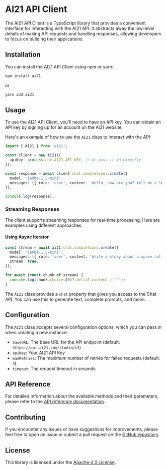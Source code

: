 # AI21 API Client

The AI21 API Client is a TypeScript library that provides a convenient interface for interacting with the AI21 API. It abstracts away the low-level details of making API requests and handling responses, allowing developers to focus on building their applications.

## Installation

You can install the AI21 API Client using npm or yarn:

```bash
npm install ai21
```

or

```bash
yarn add ai21
```

## Usage

To use the AI21 API Client, you'll need to have an API key. You can obtain an API key by signing up for an account on the AI21 website.

Here's an example of how to use the `AI21` class to interact with the API:

```typescript
import { AI21 } from 'ai21';

const client = new AI21({
  apiKey: process.env.AI21_API_KEY, // or pass it in directly
});

const response = await client.chat.completions.create({
  model: 'jamba-1.5-mini',
  messages: [{ role: 'user', content: 'Hello, how are you? tell me a 100 line story about a cat named "Fluffy"' }],
});

console.log(response);
```

### Streaming Responses

The client supports streaming responses for real-time processing. Here are examples using different approaches:

#### Using Async Iterator

```typescript
const stream = await ai21.chat.completions.create({
  model: 'jamba-1.5-mini',
  messages: [{ role: 'user', content: 'Write a story about a space cat' }],
  stream: true,
});

for await (const chunk of stream) {
  console.log(chunk.choices[0]?.delta?.content || '');
}
```

The `AI21` class provides a `chat` property that gives you access to the Chat API. You can use this to generate text, complete prompts, and more.

## Configuration

The `AI21` class accepts several configuration options, which you can pass in when creating a new instance:

- `baseURL`: The base URL for the API endpoint (default: `https://api.ai21.com/studio/v1`)
- `apiKey`: Your AI21 API Key
- `maxRetries`: The maximum number of retries for failed requests (default: `3`)
- `timeout`: The request timeout in seconds

## API Reference

For detailed information about the available methods and their parameters, please refer to the [API reference documentation](https://docs.ai21.com/docs).

## Contributing

If you encounter any issues or have suggestions for improvements, please feel free to open an issue or submit a pull request on the [GitHub repository](https://github.com/ai21-labs/api-client).

## License

This library is licensed under the [Apache-2.0 License](LICENSE).
